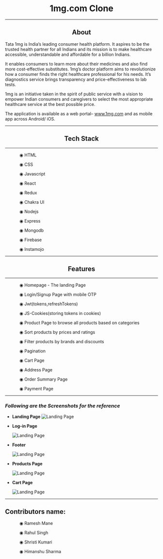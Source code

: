 <h1 align="center">1mg.com Clone</h1>
<hr/>
<h2 align="center">About</h2>
<p>Tata 1mg is India’s leading consumer health platform. It aspires to be the trusted health partner for all Indians and its mission is to make healthcare accessible, understandable and affordable for a billion Indians.

It enables consumers to learn more about their medicines and also find more cost-effective substitutes. 1mg’s doctor platform aims to revolutionize how a consumer finds the right healthcare professional for his needs. It’s diagnostics service brings transparency and price-effectiveness to lab tests.

1mg is an initiative taken in the spirit of public service with a vision to empower Indian consumers and caregivers to select the most appropriate healthcare service at the best possible price.

The application is available as a web portal– www.1mg.com and as mobile app across Android/ iOS.</p>
<hr/>
<h2  align="center">Tech Stack</h2>
<hr/>
<ul>
 <ol>◉ HTML</ol>
 <ol>◉ CSS</ol>
 <ol>◉ Javascript</ol>
 <ol>◉ React</ol>
 <ol>◉ Redux</ol>
 <ol>◉ Chakra UI</ol>
 <ol>◉ Nodejs</ol>
 <ol>◉ Express</ol>
 <ol>◉ Mongodb</ol>
 <ol>◉ Firebase</ol>
 <ol>◉ Instamojo</ol>
</ul>
<hr/>
<h2 align="center">Features</h2>
<hr/>
<ul>
 <ol>◉ Homepage - The landing Page</ol>
 <ol>◉ Login/Signup Page with mobile OTP</ol>
 <ol>◉ Jwt(tokens,refreshTokens)</ol>
 <ol>◉ JS-Cookies(storing tokens in cookies)</ol>
 <ol>◉ Product Page to browse all products based on categories</ol>
 <ol>◉ Sort products by prices and ratings</ol>
 <ol>◉ Filter products by brands and discounts</ol>
 <ol>◉ Pagination</ol>
  <ol>◉ Cart Page</ol>
  <ol>◉ Address Page</ol>
  <ol>◉ Order Summary Page</ol>
 <ol>◉ Payment Page</ol>
</ul>

---

### _Following are the Screenshots for the reference_

- **Landing Page**
  ![Landing Page](https://i.postimg.cc/vZDK5QHz/Screenshot-269.png)

- **Log-in Page**

  ![Landing Page](https://i.postimg.cc/pLxQKvQS/Screenshot-270.png)

- **Footer**

  ![Landing Page](https://i.postimg.cc/mktpfspj/Screenshot-268.png)


- **Products Page**

  ![Landing Page](https://i.postimg.cc/1zzyng83/Screenshot-271.png)

- **Cart Page**

  ![Landing Page](https://i.postimg.cc/ZK933Ryj/Screenshot-272.png)

---
<h2>Contributors name:</h2>
 <ul>
 <ol>◉ Ramesh Mane</ol>
 <ol>◉ Rahul Singh</ol>
 <ol>◉ Shristi Kumari</ol>
 <ol>◉ Himanshu Sharma</ol>
 </ul>
</div>
